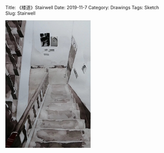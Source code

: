 Title: 《楼道》Stairwell
Date: 2019-11-7
Category: Drawings
Tags: Sketch
Slug: Stairwell

<div style="display: flex; gap: 20px;">
  <img src="../images/Stairwell.png" alt="A Peaceful Bed 1" style="max-height: 400px;">
</div>

